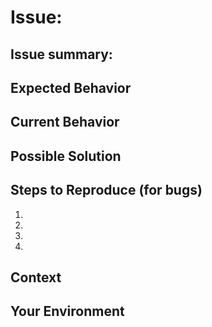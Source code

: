 <!-- This issue template is from: https://www.talater.com/open-source-templates/#/page/98 -->
# Issue:
<!--- Name your issue -->

## Issue summary:
<!--- Provide a general summary of the issue in the field above -->

## Expected Behavior
<!--- Tell us what should happen -->

## Current Behavior
<!--- Tell us what actually happens instead of the expected behavior -->

## Possible Solution
<!--- Not obligatory, but suggest a fix/reason for the bug, -->
<!--- or ideas how to implement the addition or change -->

## Steps to Reproduce (for bugs)
<!--- Provide a link to a live example, or an unambiguous set of steps to -->
<!--- reproduce this bug. Include code to reproduce, if relevant -->
<!--- You may include a reprex if you wish: https://github.com/tidyverse/reprex -->
1.
2.
3.
4.

## Context
<!--- How has this issue affected you? What are you trying to accomplish? -->
<!--- Providing context helps us come up with a solution that is most useful in the real world -->

## Your Environment
<!--- Include as many relevant details about the environment you experienced the bug in -->
<!--- e.g. version of environment, server type and operating system -->
<!--- We suggest you provide outputs of R.Version(), (.packages()), and loadedNamespaces() -->
